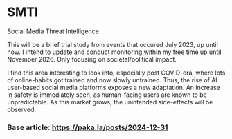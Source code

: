 # SMTI
Social Media Threat Intelligence

This will be a brief trial study from events that occured July 2023, up until now. I intend to update and conduct monitoring within my free time up until November 2026. Only focusing on societal/political impact.

I find this area interesting to look into, especially post COVID-era, where lots of online-habits got trained and now slowly untrained. Thus, the rise of AI user-based social media platforms exposes a new adaptation. An increase in safety is immediately seen, as human-facing users are known to be unpredictable. As this market grows, the unintended side-effects will be observed.

### Base article: https://paka.la/posts/2024-12-31
